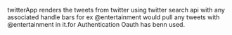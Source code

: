 twitterApp renders the tweets from twitter using twitter search api with any associated handle bars for ex @entertainment would pull any tweets with @entertainment in it.for Authentication Oauth has benn used. 
